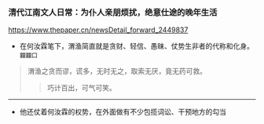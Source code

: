 ### 清代江南文人日常：为仆人亲朋烦扰，绝意仕途的晚年生活
https://www.thepaper.cn/newsDetail_forward_2449837
- 在何汝霖笔下，渭渔简直就是贪财、轻信、愚昧、仗势生非者的代称和化身。`龖龖囗`
>渭渔之贪而谬，谎多，无时无之，取索无厌，竟无药可救。
>>巧计百出，可气可笑。
---
- 他还仗着何汝霖的权势，在外面做有不少包揽词讼、干预地方的勾当